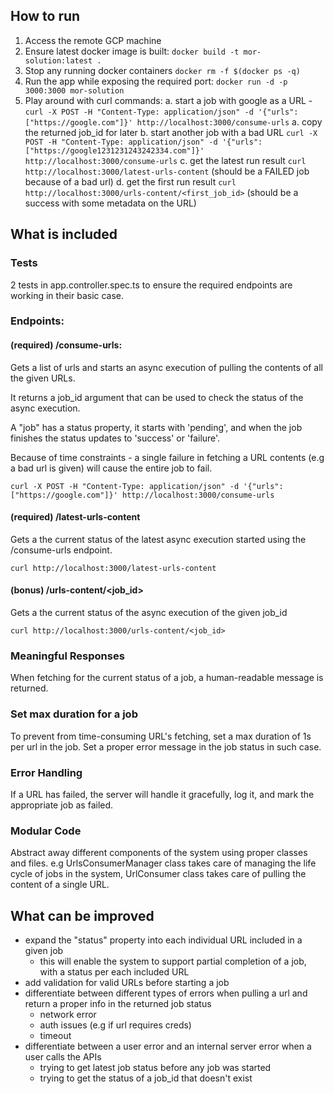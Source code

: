 ## How to run
1. Access the remote GCP machine
2. Ensure latest docker image is built: `docker build -t mor-solution:latest .`
3. Stop any running docker containers `docker rm -f $(docker ps -q)`
3. Run the app while exposing the required port: `docker run -d -p 3000:3000 mor-solution`
4. Play around with curl commands:
  a. start a job with google as a URL - `curl -X POST -H "Content-Type: application/json" -d '{"urls": ["https://google.com"]}' http://localhost:3000/consume-urls`
  a. copy the returned job_id for later
  b. start another job with a bad URL `curl -X POST -H "Content-Type: application/json" -d '{"urls": ["https://google1231231243242334.com"]}' http://localhost:3000/consume-urls`
  c. get the latest run result `curl http://localhost:3000/latest-urls-content` (should be a FAILED job because of a bad url)
  d. get the first run result `curl http://localhost:3000/urls-content/<first_job_id>` (should be a success with some metadata on the URL)

## What is included

### Tests
2 tests in app.controller.spec.ts to ensure the required endpoints are working in their basic case.

### Endpoints:
#### (required) /consume-urls: 
Gets a list of urls and starts an async execution of pulling the contents of all the given URLs.

It returns a job_id argument that can be used to check the status of the async execution.

A "job" has a status property, it starts with 'pending', and when the job finishes the status updates to 'success' or 'failure'.

Because of time constraints - a single failure in fetching a URL contents (e.g a bad url is given) will cause the entire job to fail.

`curl -X POST -H "Content-Type: application/json" -d '{"urls": ["https://google.com"]}' http://localhost:3000/consume-urls`

#### (required) /latest-urls-content
Gets a the current status of the latest async execution started using the /consume-urls endpoint.

`curl http://localhost:3000/latest-urls-content`

#### (bonus) /urls-content/<job_id>
Gets a the current status of the async execution of the given job_id

`curl http://localhost:3000/urls-content/<job_id>`

### Meaningful Responses
When fetching for the current status of a job, a human-readable message is returned.

### Set max duration for a job
To prevent from time-consuming URL's fetching, set a max duration of 1s per url in the job.
Set a proper error message in the job status in such case.

### Error Handling
If a URL has failed, the server will handle it gracefully, log it, and mark the appropriate job as failed.

### Modular Code
Abstract away different components of the system using proper classes and files.
e.g UrlsConsumerManager class takes care of managing the life cycle of jobs in the system,
UrlConsumer class takes care of pulling the content of a single URL.

## What can be improved
- expand the "status" property into each individual URL included in a given job
  - this will enable the system to support partial completion of a job, with a status per each included URL
- add validation for valid URLs before starting a job
- differentiate between different types of errors when pulling a url and return a proper info in the returned job status
  - network error
  - auth issues (e.g if url requires creds)
  - timeout
- differentiate between a user error and an internal server error when a user calls the APIs
  - trying to get latest job status before any job was started
  - trying to get the status of a job_id that doesn't exist